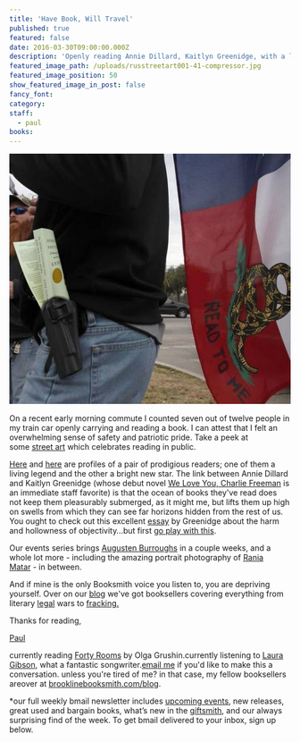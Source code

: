 ```yaml
---
title: 'Have Book, Will Travel'
published: true
featured: false
date: 2016-03-30T09:00:00.000Z
description: 'Openly reading Annie Dillard, Kaitlyn Greenidge, with a little Mondripong in there, too.'
featured_image_path: /uploads/russtreetart001-41-compressor.jpg
featured_image_position: 50
show_featured_image_in_post: false
fancy_font:
category:
staff:
  - paul
books:
---
```



![](/uploads/versions/opencarry1-compressor---x----552-491x---.jpg)

On a recent early morning commute I counted seven out of twelve people in my train car openly carrying and reading a book. I can attest that I felt an overwhelming sense of safety and patriotic pride. Take a peek at some [street art](http://ebookfriendly.com/books-libraries-in-street-art/) which celebrates reading in public.

[Here](http://lithub.com/contemplating-the-infinite-with-annie-dillard/) and [here](http://publishersweekly.com/pw/by-topic/authors/profiles/article/69767-a-new-take-on-race.html) are profiles of a pair of prodigious readers; one of them a living legend and the other a bright new star. The link between Annie Dillard and Kaitlyn Greenidge (whose debut novel [We Love You, Charlie Freeman](http://www.nytimes.com/2016/03/18/books/review-we-love-you-charlie-freeman-kaitlyn-greenidges-debut-novel.html?_r=0) is an immediate staff favorite) is that the ocean of books they've read does not keep them pleasurably submerged, as it might me, but lifts them up high on swells from which they can see far horizons hidden from the rest of us. You ought to check out this excellent [essay](http://www.nytimes.com/2016/03/27/opinion/sunday/my-mothers-garden.html) by Greenidge about the harm and hollowness of objectivity…but first [go play with this](http://www.kmhcreative.com/labs/demos/MondriPong/index.html).

Our events series brings [Augusten Burroughs](http://www.brooklinebooksmith.com/events/2016-04/augusten-burroughs-lust--wonder-a-memoir/) in a couple weeks, and a whole lot more - including the amazing portrait photography of [Rania Matar](http://www.brooklinebooksmith.com/events/2016-03/rania-matar-lenfant-femme/) - in between.

And if mine is the only Booksmith voice you listen to, you are depriving yourself. Over on our [blog](http://www.brooklinebooksmith.com/blog/) we've got booksellers covering everything from literary [legal](http://www.brooklinebooksmith.com/2016/03/21/this-week-in-books-google-seals-the-deal/) wars to [fracking.](http://www.brooklinebooksmith.com/2016/03/29/lets-talk-about-fracking/)

Thanks for reading,

[Paul](http://www.ptpainter.com/)

currently reading [Forty Rooms](http://www.brooklinebooksmith-shop.com/book/9781101982334) by Olga Grushin.currently listening to [Laura Gibson](https://www.youtube.com/watch?v=jZQS_o1eT7Y), what a fantastic songwriter.[email me](paul@brooklinebooksmith.com) if you'd like to make this a conversation. unless you're tired of me? in that case, my fellow booksellers areover at [brooklinebooksmith.com/blog](http://www.brooklinebooksmith.com/blog/).

\*our full weekly bmail newsletter includes [upcoming events](http://www.brooklinebooksmith.com/events/), new releases, great used and bargain books, what’s new in the [giftsmith](http://www.brooklinebooksmith.com/giftsmith/), and our always surprising find of the week. To get bmail delivered to your inbox, sign up below.